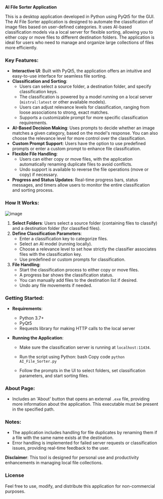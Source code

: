 **AI File Sorter Application**  

This is a desktop application developed in Python using PyQt5 for the GUI. The AI File Sorter application is designed to automate the classification of image files based on user-defined categories. It uses AI-based classification models via a local server for flexible sorting, allowing you to either copy or move files to different destination folders. The application is ideal for users who need to manage and organize large collections of files more efficiently.

### Key Features:

* **Interactive UI**: Built with PyQt5, the application offers an intuitive and easy-to-use interface for seamless file sorting.
* **Classification and Sorting**:
  * Users can select a source folder, a destination folder, and specify classification keys.
  * The classification is powered by a model running on a local server (`mistral:latest` or other available models).
  * Users can adjust relevance levels for classification, ranging from loose associations to strong, exact matches.
  * Supports a customizable prompt for more specific classification requirements.
* **AI-Based Decision Making**: Uses prompts to decide whether an image matches a given category, based on the model's response. You can also choose the relevance level for more control over the classification.
* **Custom Prompt Support**: Users have the option to use predefined prompts or enter a custom prompt to enhance file classification.
* **Flexible File Handling**:
  * Users can either copy or move files, with the application automatically renaming duplicate files to avoid conflicts.
  * Undo support is available to reverse the file operations (move or copy) if necessary.
* **Progress and Status Updates**: Real-time progress bars, status messages, and timers allow users to monitor the entire classification and sorting process.

### How It Works:

![image](https://github.com/user-attachments/assets/8fa691bb-f387-4615-8648-799ca880a545)

1. **Select Folders**: Users select a source folder (containing files to classify) and a destination folder (for classified files).
2. **Define Classification Parameters**:
   * Enter a classification key to categorize files.
   * Select an AI model (running locally).
   * Choose a relevance level to set how strictly the classifier associates files with the classification key.
   * Use predefined or custom prompts for classification.
3. **File Handling**:
   * Start the classification process to either copy or move files.
   * A progress bar shows the classification status.
   * You can manually add files to the destination list if desired.
   * Undo any file movements if needed.

### Getting Started:

* **Requirements**:
  
  * Python 3.7+
  * PyQt5
  * Requests library for making HTTP calls to the local server

* **Running the Application**:
  
  * Make sure the classification server is running at `localhost:11434`.
  
  * Run the script using Python:
    bash
    Copy code
    `python AI_File_Sorter.py`
  
  * Follow the prompts in the UI to select folders, set classification parameters, and start sorting files.

### About Page:

* Includes an 'About' button that opens an external `.exe` file, providing more information about the application. This executable must be present in the specified path.

### Notes:

* The application includes handling for file duplicates by renaming them if a file with the same name exists at the destination.
* Error handling is implemented for failed server requests or classification issues, providing real-time feedback to the user.

**Disclaimer**: This tool is designed for personal use and productivity enhancements in managing local file collections.

### License

Feel free to use, modify, and distribute this application for non-commercial purposes.
